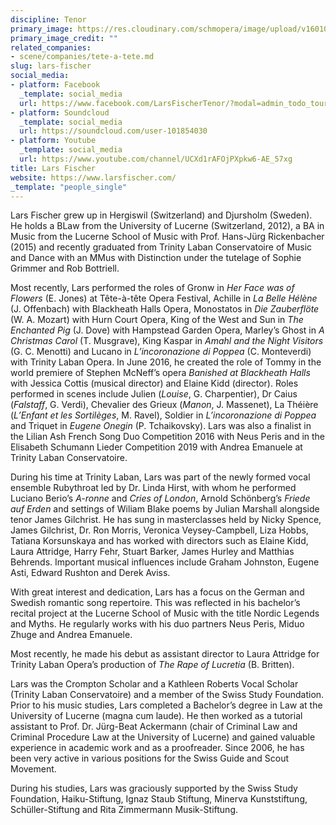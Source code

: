 ```yaml
---
discipline: Tenor
primary_image: https://res.cloudinary.com/schmopera/image/upload/v1601057147/media/2020/09/LarsFischer_zisv67.jpg
primary_image_credit: ""
related_companies:
- scene/companies/tete-a-tete.md
slug: lars-fischer
social_media:
- platform: Facebook
  _template: social_media
  url: https://www.facebook.com/LarsFischerTenor/?modal=admin_todo_tour
- platform: Soundcloud
  _template: social_media
  url: https://soundcloud.com/user-101854030
- platform: Youtube
  _template: social_media
  url: https://www.youtube.com/channel/UCXd1rAFOjPXpkw6-AE_57xg
title: Lars Fischer
website: https://www.larsfischer.com/
_template: "people_single"
---
```

Lars Fischer grew up in Hergiswil (Switzerland) and Djursholm (Sweden). He holds a BLaw from the University of Lucerne (Switzerland, 2012), a BA in Music from the Lucerne School of Music with Prof. Hans-Jürg Rickenbacher (2015) and recently graduated from Trinity Laban Conservatoire of Music and Dance with an MMus with Distinction under the tutelage of Sophie Grimmer and Rob Bottriell.

Most recently, Lars performed the roles of Gronw in _Her Face was of Flowers_ (E. Jones) at Tête-à-tête Opera Festival, Achille in _La Belle Hélène_ (J. Offenbach) with Blackheath Halls Opera, Monostatos in _Die Zauberflöte_ (W. A. Mozart) with Hurn Court Opera, King of the West and Sun in _The Enchanted Pig_ (J. Dove) with Hampstead Garden Opera, Marley’s Ghost in _A Christmas Carol_ (T. Musgrave), King Kaspar in _Amahl and the Night Visitors_ (G. C. Menotti) and Lucano in _L’incoronazione di Poppea_ (C. Monteverdi) with Trinity Laban Opera. In June 2016, he created the role of Tommy in the world premiere of Stephen McNeff’s opera _Banished at Blackheath Halls_ with Jessica Cottis (musical director) and Elaine Kidd (director). Roles performed in scenes include Julien (_Louise_, G. Charpentier), Dr Caius (_Falstaff_, G. Verdi), Chevalier des Grieux (_Manon_, J. Massenet), La Théière (_L’Enfant et les Sortilèges_, M. Ravel), Soldier in _L’incoronazione di Poppea_ and Triquet in _Eugene Onegin_ (P. Tchaikovsky). Lars was also a finalist in the Lilian Ash French Song Duo Competition 2016 with Neus Peris and in the Elisabeth Schumann Lieder Competition 2019 with Andrea Emanuele at Trinity Laban Conservatoire.

During his time at Trinity Laban, Lars was part of the newly formed vocal ensemble Rubythroat led by Dr. Linda Hirst, with whom he performed Luciano Berio’s _A-ronne_ and _Cries of London_, Arnold Schönberg’s _Friede auf Erden_ and settings of Wiliam Blake poems by Julian Marshall alongside tenor James Gilchrist. He has sung in masterclasses held by Nicky Spence, James Gilchrist, Dr. Ron Morris, Veronica Veysey-Campbell, Liza Hobbs, Tatiana Korsunskaya and has worked with directors such as Elaine Kidd, Laura Attridge, Harry Fehr, Stuart Barker, James Hurley and Matthias Behrends. Important musical influences include Graham Johnston, Eugene Asti, Edward Rushton and Derek Aviss.

With great interest and dedication, Lars has a focus on the German and Swedish romantic song repertoire. This was reflected in his bachelor’s recital project at the Lucerne School of Music with the title Nordic Legends and Myths. He regularly works with his duo partners Neus Peris, Miduo Zhuge and Andrea Emanuele.

Most recently, he made his debut as assistant director to Laura Attridge for Trinity Laban Opera’s production of _The Rape of Lucretia_ (B. Britten).

Lars was the Crompton Scholar and a Kathleen Roberts Vocal Scholar (Trinity Laban Conservatoire) and a member of the Swiss Study Foundation. Prior to his music studies, Lars completed a Bachelor’s degree in Law at the University of Lucerne (magna cum laude). He then worked as a tutorial assistant to Prof. Dr. Jürg-Beat Ackermann (chair of Criminal Law and Criminal Procedure Law at the University of Lucerne) and gained valuable experience in academic work and as a proofreader. Since 2006, he has been very active in various positions for the Swiss Guide and Scout Movement.

During his studies, Lars was graciously supported by the Swiss Study Foundation, Haiku-Stiftung, Ignaz Staub Stiftung, Minerva Kunststiftung, Schüller-Stiftung and Rita Zimmermann Musik-Stiftung.